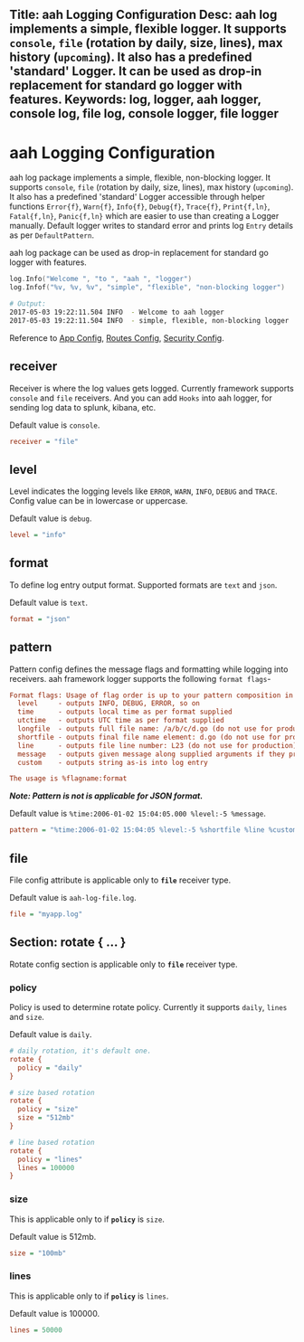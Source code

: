 Title: aah Logging Configuration
Desc: aah log implements a simple, flexible logger. It supports `console`, `file` (rotation by daily, size,  lines), max history (`upcoming`). It also has a predefined 'standard' Logger. It can be used as drop-in replacement for standard go logger with features.
Keywords: log, logger, aah logger, console log, file log, console logger, file logger
---
# aah Logging Configuration

aah log package implements a simple, flexible, non-blocking logger. It supports `console`, `file` (rotation by daily, size, lines), max history (`upcoming`). It also has a predefined 'standard' Logger accessible through helper functions `Error{f}`, `Warn{f}`, `Info{f}`, `Debug{f}`, `Trace{f}`, `Print{f,ln}`, `Fatal{f,ln}`, `Panic{f,ln}` which are easier to use than creating a Logger manually. Default logger writes to standard error and prints log `Entry` details as per `DefaultPattern`.

aah log package can be used as drop-in replacement for standard go logger with features.

```go
log.Info("Welcome ", "to ", "aah ", "logger")
log.Infof("%v, %v, %v", "simple", "flexible", "non-blocking logger")
```

```bash
# Output:
2017-05-03 19:22:11.504 INFO  - Welcome to aah logger
2017-05-03 19:22:11.504 INFO  - simple, flexible, non-blocking logger
```

Reference to [App Config](app-config.html), [Routes Config](routes-config.html), [Security Config](security-config.html).

## receiver
Receiver is where the log values gets logged. Currently framework supports `console` and `file` receivers. And you can add `Hooks` into aah logger, for sending log data to splunk, kibana, etc.

Default value is `console`.
```cfg
receiver = "file"
```

## level
Level indicates the logging levels like `ERROR`, `WARN`, `INFO`, `DEBUG` and `TRACE`. Config value can be in lowercase or uppercase.

Default value is `debug`.
```cfg
level = "info"
```

## format
To define log entry output format. Supported formats are `text` and `json`.

Default value is `text`.
```cfg
format = "json"
```

## pattern
Pattern config defines the message flags and formatting while logging into receivers. aah framework logger supports the following `format flags`-
```cfg
Format flags: Usage of flag order is up to your pattern composition in the config.
  level     - outputs INFO, DEBUG, ERROR, so on
  time      - outputs local time as per format supplied
  utctime   - outputs UTC time as per format supplied
  longfile  - outputs full file name: /a/b/c/d.go (do not use for production)
  shortfile - outputs final file name element: d.go (do not use for production)
  line      - outputs file line number: L23 (do not use for production)
  message   - outputs given message along supplied arguments if they present
  custom    - outputs string as-is into log entry

The usage is %flagname:format
```

***Note: Pattern is not is applicable for JSON format.***

Default value is `%time:2006-01-02 15:04:05.000 %level:-5 %message`.
```cfg
pattern = "%time:2006-01-02 15:04:05 %level:-5 %shortfile %line %custom:- %message"
```

## file
File config attribute is applicable only to **`file`** receiver type.

Default value is `aah-log-file.log`.
```cfg
file = "myapp.log"
```

## Section: rotate { ... }
Rotate config section is applicable only to **`file`** receiver type.

### policy
Policy is used to determine rotate policy. Currently it supports `daily`, `lines` and `size`.

Default value is `daily`.
```cfg
# daily rotation, it's default one.
rotate {
  policy = "daily"
}

# size based rotation
rotate {
  policy = "size"
  size = "512mb"
}

# line based rotation
rotate {
  policy = "lines"
  lines = 100000
}
```

### size
This is applicable only to if **`policy`** is `size`.

Default value is 512mb.
```cfg
size = "100mb"
```

### lines
This is applicable only to if **`policy`** is `lines`.

Default value is 100000.
```cfg
lines = 50000
```

